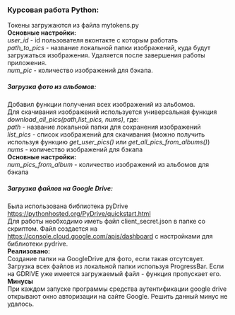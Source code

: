 ### Курсовая работа Python:  
Токены загружаются из файла mytokens.py  
**Основные настройки:**  
*user_id* - id пользователя вконтакте с которым работать  
*path_to_pics* - название локальной папки изображений, куда будут загружаться изображения. Удаляется после завершения работы приложения.  
*num_pic* - количество изображений для бэкапа.  

##### Загрузка фото из альбомов: 
Добавил функции получения всех изображений из альбомов.  
Для скачивания изображений используется универсальная функция *download_all_pics(path,list_pics, nums)*,
где:  
*path* - название локальной папки для сохранения изображений  
*list_pics* - список изображений для скачивания (можно получить используя функцию *get_user_pics()* или *get_all_pics_from_albums()*)  
*nums* -  количество изображений для бэкапа  
**Основные настройки:**  
*num_pics_from_album* - количество изображений из альбомов для бэкапа  
  
##### Загрузка файлов на Google Drive:  
Была использована библиотека pyDrive https://pythonhosted.org/PyDrive/quickstart.html  
Для работы необходимо иметь файл client_secret.json в папке со скриптом. Файл создается на https://console.cloud.google.com/apis/dashboard с настройками для библиотеки pydrive.  
**Реализовано:**  
Создание папки на GoogleDrive для фото, если такая отсутсвует.  
Загрузка всех файлов из локальной папки используя ProgressBar. Если на GDRIVE уже имеется загружаемый файл - функция пропускает его.  
**Минусы**  
При каждом запуске программы средства аутентификации google drive открывают окно авторизации на сайте Google. Решить данный минус не удалось.   